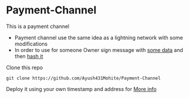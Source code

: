 # Payment-Channel
This is a payment channel
- Payment channel use the same idea as a lightning network with some modifications
- In order to use for someone Owner  sign message with [some data](https://docs.soliditylang.org/en/v0.8.16/solidity-by-example) and then [hash it](https://www.youtube.com/watch?v=Y6MtQG6IEGk&t=534s)

Clone this repo 

	git clone https://github.com/Ayush431Mohite/Payment-Channel
  
Deploy it using your own timestamp and address for [More info](https://docs.soliditylang.org/en/v0.8.16/solidity-by-example)
